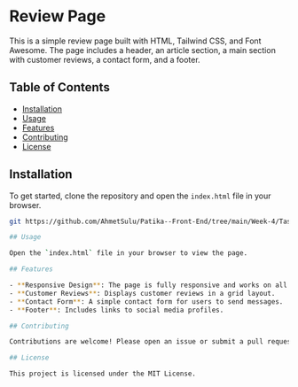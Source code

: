 # Review Page

This is a simple review page built with HTML, Tailwind CSS, and Font Awesome. The page includes a header, an article section, a main section with customer reviews, a contact form, and a footer.

## Table of Contents

- [Installation](#installation)
- [Usage](#usage)
- [Features](#features)
- [Contributing](#contributing)
- [License](#license)

## Installation

To get started, clone the repository and open the `index.html` file in your browser.

```sh
git https://github.com/AhmetSulu/Patika--Front-End/tree/main/Week-4/Task-2

## Usage

Open the `index.html` file in your browser to view the page.

## Features

- **Responsive Design**: The page is fully responsive and works on all devices.
- **Customer Reviews**: Displays customer reviews in a grid layout.
- **Contact Form**: A simple contact form for users to send messages.
- **Footer**: Includes links to social media profiles.

## Contributing

Contributions are welcome! Please open an issue or submit a pull request for any changes.

## License

This project is licensed under the MIT License.